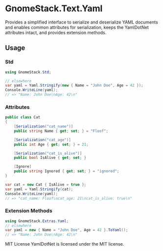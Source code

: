 # GnomeStack.Text.Yaml

Provides a simplified interface to serialize and deserialize
YAML documents and enables common attributes for serialization,
keeps the YamlDotNet attributes intact, and provides extension methods.

## Usage

### Std

```csharp
using GnomeStack.Std;

// elsewhere 
var yaml = Yaml.Stringify(new { Name = "John Doe", Age = 42 });
Console.WriteLine(yaml);
// => "Name: John Doe\nAge: 42\n"
```

### Attributes

```csharp
public class Cat
{
    [Serialization("cat_name")]
    public string Name { get; set; } = "Floof";

    [Serialization("cat_age")]
    public int Age { get; set; } = 21;

    [Serialization("cat_is_alive")]
    public bool IsAlive { get; set; }

    [Ignore]
    public string Ignored { get; set; } = "ignored";
}

var cat = new Cat { IsAlive = true };
var yaml = Yaml.Stringify(cat);
Console.WriteLine(yaml);
// => "cat_name: Floof\ncat_age: 21\ncat_is_alive: true\n"
```

### Extension Methods

```csharp
using GnomeStack.Extras.Yaml;
// elsewhere
var yaml = new { Name = "John Doe", Age = 42 }.ToYaml();
// => "Name: John Doe\nAge: 42\n"
```

MIT License
YamlDotNet is licensed under the MIT license.